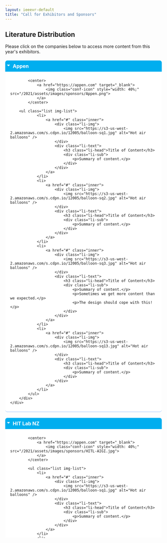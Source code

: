 ```yaml
---
layout: ieeevr-default
title: "Call for Exhibitors and Sponsors"
---
```


<style>
    <style>* {
        box-sizing: border-box;
    }

    .exhibitors-center {
        margin: auto;
        width: 90%;
    }

    .exhibitors-row {
        display: flex;
        background-color: #00aeef;
        border-radius: 10px;
        padding: 10px;
    }

    .exhibitors-column {
        flex: 50%;
        padding: 20px;
        position: relative;
    }

    .styled-table {
        border-collapse: collapse;
        margin: 25px 0;
        font-size: 0.8em;
        font-family: sans-serif;
        /*min-width: 400px;*/
        box-shadow: 0 0 20px rgba(0, 0, 0, 0.15);
        display: table;
    }

    .styled-table thead tr {
        background-color: #00aeef;
        color: #ffffff;
        text-align: left;
    }

    .styled-table th,
    .styled-table td {
        padding: 12px 15px;
    }

    .styled-table tbody tr {
        border-bottom: 1px solid #dddddd;
    }

    .styled-table tbody tr:nth-of-type(even) {
        background-color: #f3f3f3;
    }

    .styled-table tbody tr:last-of-type {
        border-bottom: 2px solid #00aeef;
    }

    .styled-table tbody tr.active-row {
        font-weight: bold;
        color: #00aeef;
    }

    /* Collapsible */
    input[type='checkbox'] {
        display: none;
    }

    .wrap-collabsible {
        margin: 1.2rem 0;
    }

    .lbl-toggle {
        display: block;
        font-weight: bold;
        /* font-family: monospace; */
        font-size: 1rem;
        text-align: left;
        padding: 0.5rem;
        color: #ffffff;
        background: #00aeef;
        cursor: pointer;
        border-radius: 7px;
        transition: all 0.25s ease-out;
    }

    .lbl-toggle:hover {
        color: #FFF;
    }

    .lbl-toggle::before {
        content: ' ';
        display: inline-block;
        border-top: 5px solid transparent;
        border-bottom: 5px solid transparent;
        border-left: 5px solid currentColor;
        vertical-align: middle;
        margin-right: .7rem;
        transform: translateY(-2px);
        transition: transform .2s ease-out;
    }

    .toggle:checked+.lbl-toggle::before {
        transform: rotate(90deg) translateX(-3px);
    }

    .collapsible-content {
        max-height: 0px;
        overflow: hidden;
        transition: max-height .25s ease-in-out;
    }

    .toggle:checked+.lbl-toggle+.collapsible-content {
        max-height: 1500px;
    }

    .toggle:checked+.lbl-toggle {
        border-bottom-right-radius: 0;
        border-bottom-left-radius: 0;
    }

    .collapsible-content .content-inner {
        background: white;
        /* rgba(0, 105, 255, .2);*/
        border-bottom: 1px solid rgba(0, 105, 255, .45);
        border-bottom-left-radius: 7px;
        border-bottom-right-radius: 7px;
        padding: .5rem 1rem;
    }

    .collapsible-content p {
        margin-bottom: 0;
    }

    /* THUMBNAILS*/
    .list {
        max-width: 1400px;
        margin: 20px auto;
    }

    .img-list a {
        text-decoration: none;
    }

    .li-sub p {
        margin: 0;
    }

    .list li {
        border-bottom: 1px solid #ccc;
        display: table;
        border-collapse: collapse;
        width: 100%;
    }

    .inner {
        display: table-row;
        overflow: hidden;
    }

    .li-img {
        display: table-cell;
        vertical-align: middle;
        width: 30%;
        padding-right: 1em;
    }

    .li-img img {
        display: block;
        width: 100%;
        height: auto;

    }

    .li-text {
        display: table-cell;
        vertical-align: middle;
        width: 70%;
    }

    .li-head {
        margin: 10px 0 0 0;
    }

    .li-sub {
        margin: 0;
    }

    @media all and (min-width: 45em) {
        .list li {
            float: left;
            width: 50%;
        }
    }

    @media all and (min-width: 75em) {
        .list li {
            width: 33.33333%;
        }
    }

    /* for flexbox */
    @supports(display: flex) {
        .list {
            display: flex;
            flex-wrap: wrap;
        }

        .li-img,
        .li-text,
        .list li {
            display: block;
            float: none;
        }

        .li-img {
            align-self: center;
            /* to match the middle alignment of the original */
        }

        .inner {
            display: flex;
        }
    }

    /* for grid */
    @supports(display: grid) {
        .list {
            display: grid;
            grid-template-columns: repeat(auto-fill, minmax(400px, 1fr));
        }

        .list li {
            width: auto;
            /* this overrides the media queries */
        }
    }

</style>

<h2>Literature Distribution</h2>
<p>Please click on the companies below to access more content from this year's exhibitors.</p>


<div class="wrap-collabsible"> <input id="collapsible1" class="toggle" type="checkbox" checked> <label for="collapsible1" class="lbl-toggle">Appen</label>
    <div class="collapsible-content">
        <div class="content-inner">

            <center>
                <a href="https://appen.com" target="_blank">
                    <img class="conf-icon" style="width: 40%;" src="/2021/assets/images/sponsors/Appen.png">
                </a>
            </center>
            
        <ul class="list img-list">
                <li>
                    <a href="#" class="inner">
                        <div class="li-img">
                            <img src="https://s3-us-west-2.amazonaws.com/s.cdpn.io/12005/balloon-sq1.jpg" alt="Hot air balloons" />
                        </div>
                        <div class="li-text">
                            <h3 class="li-head">Title of Content</h3>
                            <div class="li-sub">
                                <p>Summary of content.</p>
                            </div>
                        </div>
                    </a>
                </li>
                <li>
                    <a href="#" class="inner">
                        <div class="li-img">
                            <img src="https://s3-us-west-2.amazonaws.com/s.cdpn.io/12005/balloon-sq2.jpg" alt="Hot air balloons" />
                        </div>
                        <div class="li-text">
                            <h3 class="li-head">Title of Content</h3>
                            <div class="li-sub">
                                <p>Summary of content.</p>
                            </div>
                        </div>
                    </a>
                </li>
                <li>
                    <a href="#" class="inner">
                        <div class="li-img">
                            <img src="https://s3-us-west-2.amazonaws.com/s.cdpn.io/12005/balloon-sq3.jpg" alt="Hot air balloons" />
                        </div>
                        <div class="li-text">
                            <h3 class="li-head">Title of Content</h3>
                            <div class="li-sub">
                                <p>Summary of content.</p>
                                <p>Sometimes we get more content than we expected.</p>
                                <p>The design should cope with this!</p>
                            </div>
                        </div>
                    </a>
                </li>
                <li>
                    <a href="#" class="inner">
                        <div class="li-img">
                            <img src="https://s3-us-west-2.amazonaws.com/s.cdpn.io/12005/balloon-sq13.jpg" alt="Hot air balloons" />
                        </div>
                        <div class="li-text">
                            <h3 class="li-head">Title of Content</h3>
                            <div class="li-sub">
                                <p>Summary of content.</p>
                            </div>
                        </div>
                    </a>
                </li>
            </ul>
        </div>
    </div>
</div>
<div class="wrap-collabsible"> <input id="collapsible1" class="toggle" type="checkbox" checked> <label for="collapsible2" class="lbl-toggle">HIT Lab NZ</label>
    <div class="collapsible-content">
        <div class="content-inner">

            <center>
                <a href="https://appen.com" target="_blank">
                    <img class="conf-icon" style="width: 40%;" src="/2021/assets/images/sponsors/HITL-AIGI.jpg">
                </a>
            </center>

            <ul class="list img-list">
                <li>
                    <a href="#" class="inner">
                        <div class="li-img">
                            <img src="https://s3-us-west-2.amazonaws.com/s.cdpn.io/12005/balloon-sq1.jpg" alt="Hot air balloons" />
                        </div>
                        <div class="li-text">
                            <h3 class="li-head">Title of Content</h3>
                            <div class="li-sub">
                                <p>Summary of content.</p>
                            </div>
                        </div>
                    </a>
                </li>
                <li>
                    <a href="#" class="inner">
                        <div class="li-img">
                            <img src="https://s3-us-west-2.amazonaws.com/s.cdpn.io/12005/balloon-sq2.jpg" alt="Hot air balloons" />
                        </div>
                        <div class="li-text">
                            <h3 class="li-head">Title of Content</h3>
                            <div class="li-sub">
                                <p>Summary of content.</p>
                            </div>
                        </div>
                    </a>
                </li>
                <li>
                    <a href="#" class="inner">
                        <div class="li-img">
                            <img src="https://s3-us-west-2.amazonaws.com/s.cdpn.io/12005/balloon-sq3.jpg" alt="Hot air balloons" />
                        </div>
                        <div class="li-text">
                            <h3 class="li-head">Title of Content</h3>
                            <div class="li-sub">
                                <p>Summary of content.</p>
                                <p>Sometimes we get more content than we expected.</p>
                                <p>The design should cope with this!</p>
                            </div>
                        </div>
                    </a>
                </li>
                <li>
                    <a href="#" class="inner">
                        <div class="li-img">
                            <img src="https://s3-us-west-2.amazonaws.com/s.cdpn.io/12005/balloon-sq13.jpg" alt="Hot air balloons" />
                        </div>
                        <div class="li-text">
                            <h3 class="li-head">Title of Content</h3>
                            <div class="li-sub">
                                <p>Summary of content.</p>
                            </div>
                        </div>
                    </a>
                </li>
            </ul>
        </div>
    </div>
</div>
<div class="wrap-collabsible"> <input id="collapsible1" class="toggle" type="checkbox" checked> <label for="collapsible3" class="lbl-toggle">Microsoft</label>
    <div class="collapsible-content">
        <div class="content-inner">

            <center>
                <a href="https://appen.com" target="_blank">
                    <img class="conf-icon" style="width: 40%;" src="/2021/assets/images/sponsors/microsoft.png">
                </a>
            </center>
            
            <ul class="list img-list">
                <li>
                    <a href="#" class="inner">
                        <div class="li-img">
                            <img src="https://s3-us-west-2.amazonaws.com/s.cdpn.io/12005/balloon-sq1.jpg" alt="Hot air balloons" />
                        </div>
                        <div class="li-text">
                            <h3 class="li-head">Title of Content</h3>
                            <div class="li-sub">
                                <p>Summary of content.</p>
                            </div>
                        </div>
                    </a>
                </li>
                <li>
                    <a href="#" class="inner">
                        <div class="li-img">
                            <img src="https://s3-us-west-2.amazonaws.com/s.cdpn.io/12005/balloon-sq2.jpg" alt="Hot air balloons" />
                        </div>
                        <div class="li-text">
                            <h3 class="li-head">Title of Content</h3>
                            <div class="li-sub">
                                <p>Summary of content.</p>
                            </div>
                        </div>
                    </a>
                </li>
                <li>
                    <a href="#" class="inner">
                        <div class="li-img">
                            <img src="https://s3-us-west-2.amazonaws.com/s.cdpn.io/12005/balloon-sq3.jpg" alt="Hot air balloons" />
                        </div>
                        <div class="li-text">
                            <h3 class="li-head">Title of Content</h3>
                            <div class="li-sub">
                                <p>Summary of content.</p>
                                <p>Sometimes we get more content than we expected.</p>
                                <p>The design should cope with this!</p>
                            </div>
                        </div>
                    </a>
                </li>
                <li>
                    <a href="#" class="inner">
                        <div class="li-img">
                            <img src="https://s3-us-west-2.amazonaws.com/s.cdpn.io/12005/balloon-sq13.jpg" alt="Hot air balloons" />
                        </div>
                        <div class="li-text">
                            <h3 class="li-head">Title of Content</h3>
                            <div class="li-sub">
                                <p>Summary of content.</p>
                            </div>
                        </div>
                    </a>
                </li>
            </ul>
        </div>
    </div>
</div>
<div class="wrap-collabsible"> <input id="collapsible1" class="toggle" type="checkbox" checked> <label for="collapsible3" class="lbl-toggle">Qualcomm</label>
    <div class="collapsible-content">
        <div class="content-inner">

            <center>
                <a href="https://appen.com" target="_blank">
                    <img class="conf-icon" style="width: 40%;" src="/2021/assets/images/sponsors/qualcomm.jpeg">
                </a>
            </center>
            
            <ul class="list img-list">
                <li>
                    <a href="#" class="inner">
                        <div class="li-img">
                            <img src="https://s3-us-west-2.amazonaws.com/s.cdpn.io/12005/balloon-sq1.jpg" alt="Hot air balloons" />
                        </div>
                        <div class="li-text">
                            <h3 class="li-head">Title of Content</h3>
                            <div class="li-sub">
                                <p>Summary of content.</p>
                            </div>
                        </div>
                    </a>
                </li>
                <li>
                    <a href="#" class="inner">
                        <div class="li-img">
                            <img src="https://s3-us-west-2.amazonaws.com/s.cdpn.io/12005/balloon-sq2.jpg" alt="Hot air balloons" />
                        </div>
                        <div class="li-text">
                            <h3 class="li-head">Title of Content</h3>
                            <div class="li-sub">
                                <p>Summary of content.</p>
                            </div>
                        </div>
                    </a>
                </li>
                <li>
                    <a href="#" class="inner">
                        <div class="li-img">
                            <img src="https://s3-us-west-2.amazonaws.com/s.cdpn.io/12005/balloon-sq3.jpg" alt="Hot air balloons" />
                        </div>
                        <div class="li-text">
                            <h3 class="li-head">Title of Content</h3>
                            <div class="li-sub">
                                <p>Summary of content.</p>
                                <p>Sometimes we get more content than we expected.</p>
                                <p>The design should cope with this!</p>
                            </div>
                        </div>
                    </a>
                </li>
                <li>
                    <a href="#" class="inner">
                        <div class="li-img">
                            <img src="https://s3-us-west-2.amazonaws.com/s.cdpn.io/12005/balloon-sq13.jpg" alt="Hot air balloons" />
                        </div>
                        <div class="li-text">
                            <h3 class="li-head">Title of Content</h3>
                            <div class="li-sub">
                                <p>Summary of content.</p>
                            </div>
                        </div>
                    </a>
                </li>
            </ul>
        </div>
    </div>
</div>

